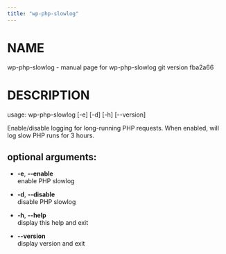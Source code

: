 ```yaml
---
title: "wp-php-slowlog"
---
```



# NAME

wp-php-slowlog - manual page for wp-php-slowlog git version fba2a66

# DESCRIPTION

usage: wp-php-slowlog \[-e\] \[-d\] \[-h\] \[--version\]

Enable/disable logging for long-running PHP requests. When enabled, will
log slow PHP runs for 3 hours.

## optional arguments:

  - **-e**, **--enable**  
    enable PHP slowlog

  - **-d**, **--disable**  
    disable PHP slowlog

  - **-h**, **--help**  
    display this help and exit

  - **--version**  
    display version and exit
